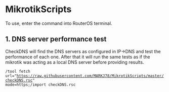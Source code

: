 # MikrotikScripts

To use, enter the command into RouterOS terminal.

## 1. DNS server performance test

CheckDNS will find the DNS servers as configured in IP->DNS and test the performance of each one. After that it will run the same tests as if the mikrotik was acting as a local DNS server before providing results.

<code>/tool fetch url="https://raw.githubusercontent.com/MARKJ78/MikrotikScripts/master/checkDNS.rsc" mode=https;/import checkDNS.rsc</code>
